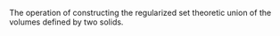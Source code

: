 The operation of constructing the regularized set theoretic union of the volumes defined by two solids.
